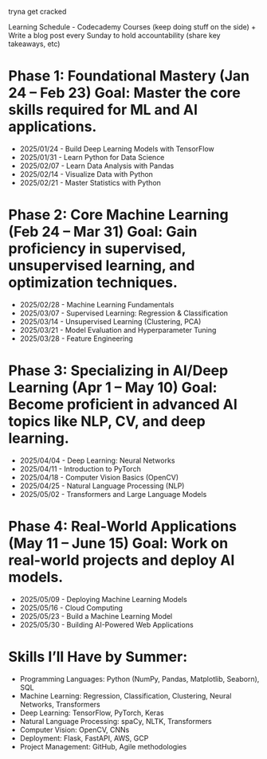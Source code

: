 tryna get cracked

Learning Schedule - Codecademy Courses (keep doing stuff on the side) + Write a blog post every Sunday to hold accountability (share key takeaways, etc)

Phase 1: Foundational Mastery (Jan 24 – Feb 23)
Goal: Master the core skills required for ML and AI applications.
=
- 2025/01/24 - Build Deep Learning Models with TensorFlow 
- 2025/01/31 - Learn Python for Data Science
- 2025/02/07 - Learn Data Analysis with Pandas
- 2025/02/14 - Visualize Data with Python
- 2025/02/21 - Master Statistics with Python


Phase 2: Core Machine Learning (Feb 24 – Mar 31)
Goal: Gain proficiency in supervised, unsupervised learning, and optimization techniques.
=
- 2025/02/28 - Machine Learning Fundamentals
- 2025/03/07 - Supervised Learning: Regression & Classification
- 2025/03/14 - Unsupervised Learning (Clustering, PCA)
- 2025/03/21 - Model Evaluation and Hyperparameter Tuning
- 2025/03/28 - Feature Engineering

Phase 3: Specializing in AI/Deep Learning (Apr 1 – May 10)
Goal: Become proficient in advanced AI topics like NLP, CV, and deep learning.
=
- 2025/04/04 - Deep Learning: Neural Networks
- 2025/04/11 - Introduction to PyTorch
- 2025/04/18 - Computer Vision Basics (OpenCV)
- 2025/04/25 - Natural Language Processing (NLP)
- 2025/05/02 - Transformers and Large Language Models


Phase 4: Real-World Applications (May 11 – June 15)
Goal: Work on real-world projects and deploy AI models.
=
- 2025/05/09 - Deploying Machine Learning Models
- 2025/05/16 - Cloud Computing
- 2025/05/23 - Build a Machine Learning Model
- 2025/05/30 - Building AI-Powered Web Applications

Skills I’ll Have by Summer:
=
- Programming Languages: Python (NumPy, Pandas, Matplotlib, Seaborn), SQL
- Machine Learning: Regression, Classification, Clustering, Neural Networks, Transformers
- Deep Learning: TensorFlow, PyTorch, Keras
- Natural Language Processing: spaCy, NLTK, Transformers
- Computer Vision: OpenCV, CNNs
- Deployment: Flask, FastAPI, AWS, GCP
- Project Management: GitHub, Agile methodologies
 



